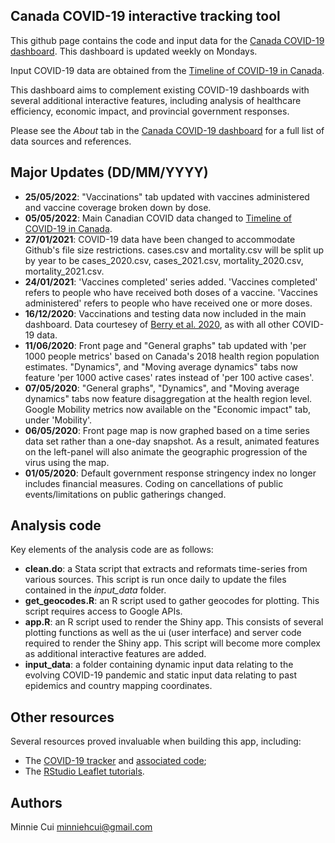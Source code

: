 ## Canada COVID-19 interactive tracking tool

This github page contains the code and input data for the [Canada COVID-19 dashboard](https://mhcui.shinyapps.io/Canada_COVID/). This dashboard is updated weekly on Mondays.

Input COVID-19 data are obtained from the [Timeline of COVID-19 in Canada](https://github.com/ccodwg/CovidTimelineCanada).

This dashboard aims to complement existing COVID-19 dashboards with several additional interactive features, including analysis of healthcare efficiency, economic impact, and provincial government responses. 

Please see the *About* tab in the [Canada COVID-19 dashboard](https://mhcui.shinyapps.io/Canada_COVID/) for a full list of data sources and references.

## Major Updates (DD/MM/YYYY)
- **25/05/2022**: "Vaccinations" tab updated with vaccines administered and vaccine coverage broken down by dose.
- **05/05/2022**: Main Canadian COVID data changed to [Timeline of COVID-19 in Canada](https://github.com/ccodwg/CovidTimelineCanada).
- **27/01/2021**: COVID-19 data have been changed to accommodate Github's file size restrictions. cases.csv and mortality.csv will be split up by year to be cases_2020.csv, cases_2021.csv, mortality_2020.csv, mortality_2021.csv.
- **24/01/2021**: 'Vaccines completed' series added. 'Vaccines completed' refers to people who have received both doses of a vaccine. 'Vaccines administered' refers to people who have received one or more doses.
- **16/12/2020**: Vaccinations and testing data now included in the main dashboard. Data courtesey of [Berry et al. 2020](https://github.com/ishaberry/Covid19Canada), as with all other COVID-19 data. 
- **11/06/2020**: Front page and "General graphs" tab updated with 'per 1000 people metrics' based on Canada's 2018 health region population estimates. "Dynamics", and "Moving average dynamics" tabs now feature 'per 1000 active cases' rates instead of 'per 100 active cases'.
- **07/05/2020**: "General graphs", "Dynamics", and "Moving average dynamics" tabs now feature disaggregation at the health region level. Google Mobility metrics now available on the "Economic impact" tab, under 'Mobility'.
- **06/05/2020**: Front page map is now graphed based on a time series data set rather than a one-day snapshot. As a result, animated features on the left-panel will also animate the geographic progression of the virus using the map.
- **01/05/2020**: Default government response stringency index no longer includes financial measures. Coding on cancellations of public events/limitations on public gatherings changed.

## Analysis code

Key elements of the analysis code are as follows:
- **clean.do**: a Stata script that extracts and reformats time-series from various sources. This script is run once daily to update the files contained in the *input_data* folder.
- **get_geocodes.R**: an R script used to gather geocodes for plotting. This script requires access to Google APIs.
- **app.R**: an R script used to render the Shiny app. This consists of several plotting functions as well as the ui (user interface) and server code required to render the Shiny app. This script will become more complex as additional interactive features are added.
- **input_data**: a folder containing dynamic input data relating to the evolving COVID-19 pandemic and static input data relating to past epidemics and country mapping coordinates.

## Other resources

Several resources proved invaluable when building this app, including:
- The [COVID-19 tracker](https://vac-lshtm.shinyapps.io/ncov_tracker/) and [associated code](https://github.com/eparker12/nCoV_tracker);
- The [RStudio Leaflet tutorials](https://rstudio.github.io/leaflet/).

## Authors
Minnie Cui
minniehcui@gmail.com
